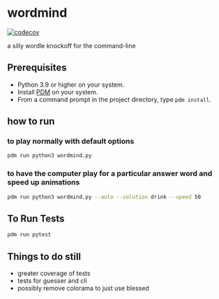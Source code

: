 # wordmind
[![codecov](https://codecov.io/gh/swilcox/wordmind/branch/main/graph/badge.svg?token=K2K5CI21NN)](https://codecov.io/gh/swilcox/wordmind)

a silly wordle knockoff for the command-line

## Prerequisites
* Python 3.9 or higher on your system.
* Install [PDM](https://pdm.fming.dev) on your system.
* From a command prompt in the project directory, type `pdm install`.

## how to run

### to play normally with default options

```sh
pdm run python3 wordmind.py
```

### to have the computer play for a particular answer word and speed up animations

```sh
pdm run python3 wordmind.py --auto --solution drink --speed 50
```

## To Run Tests

```sh
pdm run pytest
```

## Things to do still

- greater coverage of tests
- tests for guesser and cli
- possibly remove colorama to just use blessed
